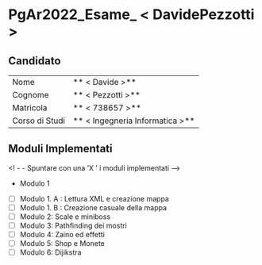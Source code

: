 # PgAr2022_Esame_ < DavidePezzotti >
## Candidato

| | |
| -------------- | --------------- |
| Nome | ** < Davide >** |
| Cognome | ** < Pezzotti >** |
| Matricola | ** < 738657 >** |
| Corso di Studi | ** < Ingegneria Informatica >** |

## Moduli Implementati

<! - - Spuntare con una ’X ’ i moduli implementati -->

- Modulo 1
- [ ] Modulo 1. A : Lettura XML e creazione mappa
- [ ] Modulo 1. B : Creazione casuale della mappa
- [ ] Modulo 2: Scale e miniboss
- [ ] Modulo 3: Pathfinding dei mostri
- [ ] Modulo 4: Zaino ed effetti
- [ ] Modulo 5: Shop e Monete
- [ ] Modulo 6: Dijikstra
